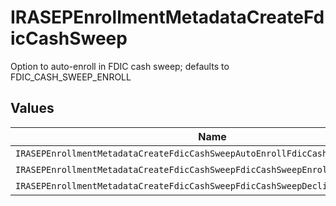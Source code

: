 # IRASEPEnrollmentMetadataCreateFdicCashSweep

Option to auto-enroll in FDIC cash sweep; defaults to FDIC_CASH_SWEEP_ENROLL


## Values

| Name                                                                            | Value                                                                           |
| ------------------------------------------------------------------------------- | ------------------------------------------------------------------------------- |
| `IRASEPEnrollmentMetadataCreateFdicCashSweepAutoEnrollFdicCashSweepUnspecified` | AUTO_ENROLL_FDIC_CASH_SWEEP_UNSPECIFIED                                         |
| `IRASEPEnrollmentMetadataCreateFdicCashSweepFdicCashSweepEnroll`                | FDIC_CASH_SWEEP_ENROLL                                                          |
| `IRASEPEnrollmentMetadataCreateFdicCashSweepFdicCashSweepDecline`               | FDIC_CASH_SWEEP_DECLINE                                                         |